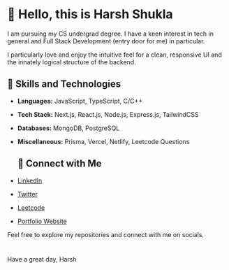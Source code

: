 # 👋 Hello, this is Harsh Shukla

I am pursuing my CS undergrad degree.
I have a keen interest in tech in general and Full Stack Development (entry door for me) in particular.

I particularly love and enjoy the intuitive feel for a clean, responsive UI and the innately logical structure of the backend.

## 💼 Skills and Technologies

- **Languages:** JavaScript, TypeScript, C/C++
- **Tech Stack:** Next.js, React.js, Node.js, Express.js, TailwindCSS
- **Databases:** MongoDB, PostgreSQL
- **Miscellaneous:** Prisma, Vercel, Netlify, Leetcode Questions

  ## 🔗 Connect with Me

- [LinkedIn](https://linkedin.com/in/harsh-shukla-274277255)
- [Twitter](https://twitter.com/PrgrmrShukla)
- [Leetcode](https://leetcode.com/harshshukla_123)
- [Portfolio Website](https://harsh-shukla-portfolio-website.netlify.app)


Feel free to explore my repositories and connect with me on socials.
#
Have a great day,
Harsh
